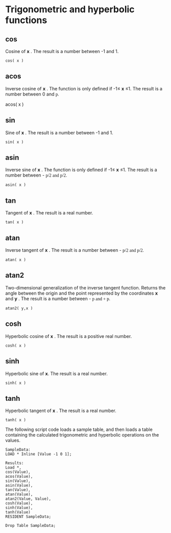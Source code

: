 # Trigonometric and hyperbolic functions

## cos

Cosine of **x** .
The result is a number between -1 and 1.

`cos( x )`

## acos

Inverse cosine of **x** .
The function is only defined if -1≤ **x** ≤1.
The result is a number between 0 and
<span style="font-family: Symbol;" data-autonumposition="none">p.

acos( x )

## sin

Sine of **x** .
The result is a number between -1 and 1.

`sin( x )`

## asin

Inverse sine of **x** .
The function is only defined if
-1≤ **x** ≤1.
The result is a number between -
<span style="font-family: Symbol;" data-autonumposition="none">p/2
and
<span style="font-family: Symbol;" data-autonumposition="none">p/2.

`asin( x )`

## tan

Tangent of **x** .
The result is a real number.

`tan( x )`

## atan

Inverse tangent of **x** .
The result is a number between -
<span style="font-family: Symbol;" data-autonumposition="none">p/2
and
<span style="font-family: Symbol;" data-autonumposition="none">p/2.

`atan( x )`

## atan2

Two-dimensional generalization of the inverse tangent function. Returns
the angle between the origin and the point represented by the
coordinates **x** and **y** .
The result is a number between -
<span style="font-family: Symbol;" data-autonumposition="none">p
and +
<span style="font-family: Symbol;" data-autonumposition="none">p.

`atan2( y,x )`

## cosh

Hyperbolic cosine of **x** .
The result is a positive real number.

`cosh( x )`

## sinh

Hyperbolic sine of **x**.
The result is a real number.

`sinh( x )`

## tanh

Hyperbolic tangent of **x** .
The result is a real number.

`tanh( x )`

The following script code loads a sample table, and then loads a table
containing the calculated trigonometric and hyperbolic operations on the
values.

```
SampleData:
LOAD * Inline [Value -1 0 1];

Results:
Load *,
cos(Value),
acos(Value),
sin(Value),
asin(Value),
tan(Value),
atan(Value),
atan2(Value, Value),
cosh(Value),
sinh(Value),
tanh(Value)
RESIDENT SampleData;

Drop Table SampleData;
```

